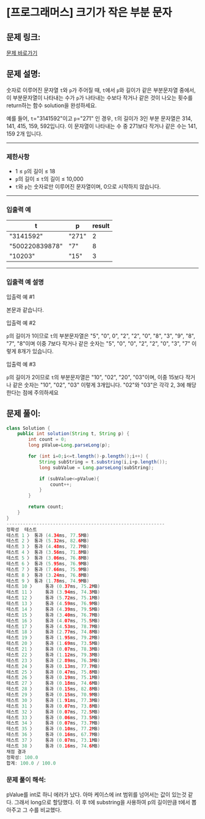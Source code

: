 # [프로그래머스] 크기가 작은 부분 문자

## 문제 링크:

[문제 바로가기](https://school.programmers.co.kr/learn/courses/30/lessons/147355)

## 문제 설명:

숫자로 이루어진 문자열 `t`와 `p`가 주어질 때, `t`에서 `p`와 길이가 같은 부분문자열 중에서, 이 부분문자열이 나타내는 수가 `p`가 나타내는 수보다 작거나 같은 것이 나오는 횟수를 return하는 함수 solution을 완성하세요.

예를 들어, `t`="3141592"이고 `p`="271" 인 경우, `t`의 길이가 3인 부분 문자열은 314, 141, 415, 159, 592입니다. 이 문자열이 나타내는 수 중 271보다 작거나 같은 수는 141, 159 2개 입니다.

---

### 제한사항

- 1 ≤ `p`의 길이 ≤ 18
- `p`의 길이 ≤ `t`의 길이 ≤ 10,000
- `t`와 `p`는 숫자로만 이루어진 문자열이며, 0으로 시작하지 않습니다.

---

### 입출력 예

| t | p | result |
| --- | --- | --- |
| "3141592" | "271" | 2 |
| "500220839878" | "7" | 8 |
| "10203" | "15" | 3 |

---

### 입출력 예 설명

입출력 예 #1

본문과 같습니다.

입출력 예 #2

`p`의 길이가 1이므로 `t`의 부분문자열은 "5", "0", 0", "2", "2", "0", "8", "3", "9", "8", "7", "8"이며 이중 7보다 작거나 같은 숫자는 "5", "0", "0", "2", "2", "0", "3", "7" 이렇게 8개가 있습니다.

입출력 예 #3

`p`의 길이가 2이므로 `t`의 부분문자열은 "10", "02", "20", "03"이며, 이중 15보다 작거나 같은 숫자는 "10", "02", "03" 이렇게 3개입니다. "02"와 "03"은 각각 2, 3에 해당한다는 점에 주의하세요

## 문제 풀이:

```java
class Solution {
    public int solution(String t, String p) {
        int count = 0;
        long pValue=Long.parseLong(p);

        for (int i=0;i<=t.length()-p.length();i++) {
            String subString = t.substring(i,i+p.length());
            long subValue = Long.parseLong(subString);

            if (subValue<=pValue){
                count++;
            }
        }

        return count;
    }
}
----------------------------------------------------------
정확성  테스트
테스트 1 〉	통과 (4.34ms, 77.5MB)
테스트 2 〉	통과 (5.32ms, 82.6MB)
테스트 3 〉	통과 (4.48ms, 72.7MB)
테스트 4 〉	통과 (3.56ms, 71.8MB)
테스트 5 〉	통과 (3.06ms, 76.8MB)
테스트 6 〉	통과 (5.95ms, 76.9MB)
테스트 7 〉	통과 (7.66ms, 75.9MB)
테스트 8 〉	통과 (3.24ms, 76.8MB)
테스트 9 〉	통과 (1.78ms, 74.9MB)
테스트 10 〉	통과 (0.37ms, 75.2MB)
테스트 11 〉	통과 (3.94ms, 74.3MB)
테스트 12 〉	통과 (5.72ms, 75.1MB)
테스트 13 〉	통과 (4.59ms, 76.9MB)
테스트 14 〉	통과 (4.39ms, 79.5MB)
테스트 15 〉	통과 (3.40ms, 76.7MB)
테스트 16 〉	통과 (4.07ms, 75.5MB)
테스트 17 〉	통과 (4.53ms, 78.7MB)
테스트 18 〉	통과 (2.77ms, 74.8MB)
테스트 19 〉	통과 (1.95ms, 79.2MB)
테스트 20 〉	통과 (1.69ms, 73.5MB)
테스트 21 〉	통과 (0.07ms, 78.3MB)
테스트 22 〉	통과 (1.12ms, 79.3MB)
테스트 23 〉	통과 (2.89ms, 76.3MB)
테스트 24 〉	통과 (0.13ms, 77.7MB)
테스트 25 〉	통과 (0.47ms, 75.8MB)
테스트 26 〉	통과 (0.19ms, 75.1MB)
테스트 27 〉	통과 (0.18ms, 74.6MB)
테스트 28 〉	통과 (0.15ms, 82.8MB)
테스트 29 〉	통과 (0.15ms, 70.9MB)
테스트 30 〉	통과 (1.91ms, 77.3MB)
테스트 31 〉	통과 (0.07ms, 73.8MB)
테스트 32 〉	통과 (0.07ms, 72.5MB)
테스트 33 〉	통과 (0.06ms, 73.5MB)
테스트 34 〉	통과 (0.07ms, 73.7MB)
테스트 35 〉	통과 (0.10ms, 77.2MB)
테스트 36 〉	통과 (0.16ms, 67.7MB)
테스트 37 〉	통과 (0.07ms, 73.1MB)
테스트 38 〉	통과 (0.16ms, 74.6MB)
채점 결과
정확성: 100.0
합계: 100.0 / 100.0
```

### **문제 풀이 해석:**

pValue를 int로 하니 에러가 났다. 아마 케이스에 int 범위를 넘어서는 값이 있는것 같다. 그래서 long으로 할당했다. 이 후 t에 substring을 사용하여 p의 길이만큼 t에서 뽑아주고 그 수를 비교했다.